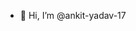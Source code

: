 - 👋 Hi, I’m @ankit-yadav-17
<!---
ankit-yadav-17/ankit-yadav-17 is a ✨ special ✨ repository because its `README.md` (this file) appears on your GitHub profile.
You can click the Preview link to take a look at your changes.
--->
